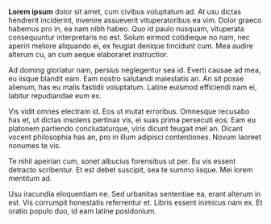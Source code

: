 **Lorem ipsum** dolor sit amet, cum civibus voluptatum ad. At usu dictas hendrerit inciderint, invenire assueverit vituperatoribus ea vim. Dolor graeco habemus pro in, ea nam nibh habeo. Quo id paulo nusquam, vituperata consequuntur interpretaris no est. Solum eirmod cotidieque no nam, nec aperiri meliore aliquando ei, ex feugiat denique tincidunt cum. Mea audire alterum cu, an cum aeque elaboraret instructior.

Ad doming gloriatur nam, persius neglegentur sea id. Everti causae ad mea, eu iisque blandit eam. Eam nostro salutandi maiestatis an. An sit posse alienum, has eu malis fastidii voluptatum. Latine euismod efficiendi nam ei, labitur repudiandae eum ex.

Vis vidit omnes electram id. Eos ut mutat erroribus. Omnesque recusabo has et, ut dictas insolens pertinax vis, ei suas prima persecuti eos. Eam eu platonem partiendo concludaturque, viris dicunt feugait mel an. Dicant vocent philosophia has an, pro in illum adipisci contentiones. Novum laoreet nonumes te vis.

Te nihil apeirian cum, sonet albucius forensibus ut per. Eu vis essent detracto scribentur. Et est debet suscipit, sea te summo iisque. Mei lorem mentitum ad.

Usu iracundia eloquentiam ne. Sed urbanitas sententiae ea, erant alterum in est. Vis corrumpit honestatis referrentur et. Libris essent inimicus nam ex. Et oratio populo duo, id eam latine posidonium.
